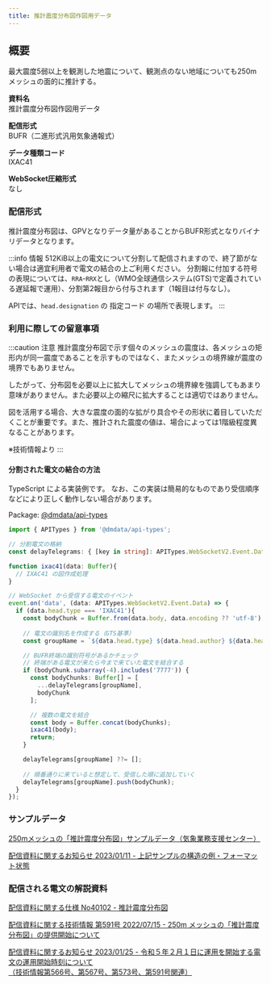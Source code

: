 ```yaml
---
title: 推計震度分布図作図用データ
---
```


## 概要
最大震度5弱以上を観測した地震について、観測点のない地域についても250mメッシュの面的に推計する。

**資料名** <br/>
推計震度分布図作図用データ

**配信形式** <br/>
BUFR（二進形式汎用気象通報式）

**データ種類コード** <br/>
IXAC41

**WebSocket圧縮形式** <br/>
なし

### 配信形式

推計震度分布図は、GPVとなりデータ量があることからBUFR形式となりバイナリデータとなります。

:::info 情報
512KiB以上の電文について分割して配信されますので、終了節がない場合は適宜利用者で電文の結合の上ご利用ください。
分割報に付加する符号の表現については、`RRA`-`RRX`とし（WMO全球通信システム(GTS)で定義されている遅延報で運用）、分割第2報目から付与されます（1報目は付与なし）。

APIでは、`head.designation` の 指定コード の場所で表現します。
:::

### 利用に際しての留意事項

:::caution 注意
推計震度分布図で示す個々のメッシュの震度は、各メッシュの矩形内が同一震度であることを示すものではなく、またメッシュの境界線が震度の境界でもありません。

したがって、分布図を必要以上に拡大してメッシュの境界線を強調してもあまり意味がありません。また必要以上の縮尺に拡大することは適切ではありません。

図を活用する場合、大きな震度の面的な拡がり具合やその形状に着目していただくことが重要です。また、推計された震度の値は、場合によっては1階級程度異なることがあります。

※技術情報より
:::

#### 分割された電文の結合の方法

TypeScript による実装例です。
なお、この実装は簡易的なものであり受信順序などにより正しく動作しない場合があります。

Package: [@dmdata/api-types](https://github.com/pdmdss/api-types)

```typescript
import { APITypes } from '@dmdata/api-types';

// 分割電文の格納
const delayTelegrams: { [key in string]: APITypes.WebSocketV2.Event.Data[]; } = {};

function ixac41(data: Buffer){
  // IXAC41 の図作成処理
}

// WebSocket から受信する電文のイベント
event.on('data', (data: APITypes.WebSocketV2.Event.Data) => {
  if (data.head.type === 'IXAC41'){
    const bodyChunk = Buffer.from(data.body, data.encoding ?? 'utf-8');
    
    // 電文の識別名を作成する（GTS基準）
    const groupName = `${data.head.type} ${data.head.author} ${data.head.time}`;

    // BUFR終端の識別符号があるかチェック
    // 終端がある電文が来たら今まで来ていた電文を結合する
    if (bodyChunk.subarray(-4).includes('7777')) {
      const bodyChunks: Buffer[] = [
        ...delayTelegrams[groupName],
        bodyChunk
      ];

      // 複数の電文を結合
      const body = Buffer.concat(bodyChunks);
      ixac41(body);
      return;
    }

    delayTelegrams[groupName] ??= [];
    
    // 順番通りに来ていると想定して、受信した順に追加していく
    delayTelegrams[groupName].push(bodyChunk);
  }
});
```

### サンプルデータ

[250mメッシュの「推計震度分布図」サンプルデータ（気象業務支援センター）](http://www.jmbsc.or.jp/jp/online/c-onlineGsd.html#tech591)


[配信資料に関するお知らせ 2023/01/11 - 上記サンプルの構造の例・フォーマット状態](https://dmdata.jp/docs/jma/notice/20230111c.pdf)


### 配信される電文の解説資料
[配信資料に関する仕様 No40102 - 推計震度分布図](https://www.data.jma.go.jp/suishin/shiyou/pdf/no40102)


[配信資料に関する技術情報 第591号 2022/07/15 - 250m メッシュの「推計震度分布図」の提供開始について](https://dmdata.jp/docs/jma/technical/591.pdf)


[配信資料に関するお知らせ 2023/01/25 - 令和５年２月１日に運用を開始する電文の運用開始時刻について <br/>
（技術情報第566号、第567号、第573号、第591号関連）](https://dmdata.jp/docs/jma/notice/20230125a.pdf)
